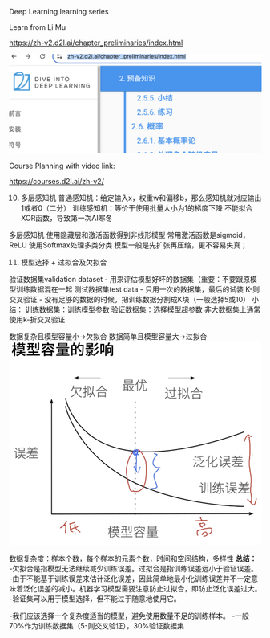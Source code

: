 Deep Learning learning series

Learn from Li Mu

https://zh-v2.d2l.ai/chapter_preliminaries/index.html

![alt text](image.png)

Course Planning with video link:

https://courses.d2l.ai/zh-v2/


10. 多层感知机
普通感知机：给定输入x，权重w和偏移b，那么感知机就对应输出1或者0（二分）
训练感知机：等价于使用批量大小为1的梯度下降
不能拟合XOR函数，导致第一次AI寒冬

多层感知机
使用隐藏层和激活函数得到非线形模型
常用激活函数是sigmoid，ReLU
使用Softmax处理多类分类
模型一般是先扩张再压缩，更不容易失真；

11. 模型选择 + 过拟合及欠拟合

验证数据集validation dataset - 用来评估模型好坏的数据集（重要：不要跟原模型训练数据混在一起
测试数据集test data - 只用一次的数据集，最后的试装
K-则交叉验证 - 没有足够的数据的时候，把训练数据分割成K块（一般选择5或10）
小结：
训练数据集：训练模型参数
验证数据集：选择模型超参数
非大数据集上通常使用k-折交叉验证

数据复杂且模型容量小->欠拟合
数据简单且模型容量大->过拟合
![](image-1.png)

数据复杂度：样本个数，每个样本的元素个数，时间和空间结构，多样性
**总结：**
-欠拟合是指模型无法继续减少训练误差。过拟合是指训练误差远小于验证误差。
-由于不能基于训练误差来估计泛化误差，因此简单地最小化训练误差并不一定意味着泛化误差的减小。机器学习模型需要注意防止过拟合，即防止泛化误差过大。
-验证集可以用于模型选择，但不能过于随意地使用它。

-我们应该选择一个复杂度适当的模型，避免使用数量不足的训练样本。
-一般70%作为训练数据集（5-则交叉验证），30%验证数据集